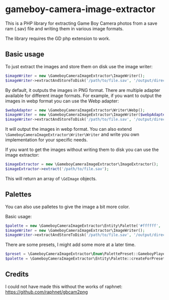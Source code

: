 # gameboy-camera-image-extractor
This is a PHP library for extracting Game Boy Camera photos from a save ram (.sav) file and writing them in various image formats.

The library requires the GD php extension to work.

## Basic usage

To just extract the images and store them on disk use the image writer:
```php
$imageWriter = new \GameboyCameraImageExtractor\ImageWriter();
$imageWriter->extractAndStoreToDisk('/path/to/file.sav', '/output/directory');
```

By default, it outputs the images in PNG format. There are multiple adapter available for different image formats.
For example, if you want to output the images in webp format you can use the Webp adapter:

```php
$webpAdapter = new \GameboyCameraImageExtractor\Writer\Webp();
$imageWriter = new \GameboyCameraImageExtractor\ImageWriter($webpAdapter);
$imageWriter->extractAndStoreToDisk('/path/to/file.sav', '/output/directory');
```

It will output the images in webp format. You can also extend `\GameboyCameraImageExtractor\Writer\Writer` and write
you own implementation for your specific needs.

If you want to get the images without writing them to disk you can use the image extractor:

```php
$imageExtractor = new \GameboyCameraImageExtractor\ImageExtractor();
$imageExtractor->extract('/path/to/file.sav');
```

This will return an array of `\GdImage` objects.

## Palettes

You can also use palletes to give the image a bit more color.

Basic usage:

```php
$palette = new \GameboyCameraImageExtractor\Entity\Palette('#ffffff', '#cccccc', '#666666', '#000000');
$imageWriter = new \GameboyCameraImageExtractor\ImageWriter();
$imageWriter->extractAndStoreToDisk('/path/to/file.sav', '/output/directory', $palette);
```

There are some presets, I might add some more at a later time.

```php
$preset = \GameboyCameraImageExtractor\Enum\PalettePreset::GameboyPlayer;
$palette = \GameboyCameraImageExtractor\Entity\Palette::createForPreset($preset);
```

## Credits

I could not have made this without the works of raphnet: https://github.com/raphnet/gbcam2png
